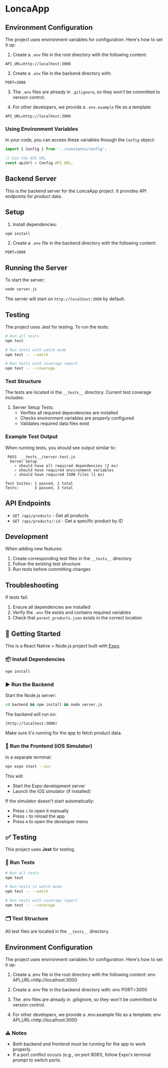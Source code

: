 # LoncaApp

## Environment Configuration

The project uses environment variables for configuration. Here's how to set it up:

1. Create a `.env` file in the root directory with the following content:
```env
API_URL=http://localhost:3000
```

2. Create a `.env` file in the backend directory with:
```env
PORT=3000
```

3. The `.env` files are already in `.gitignore`, so they won't be committed to version control.

4. For other developers, we provide a `.env.example` file as a template:
```env
API_URL=http://localhost:3000
```

### Using Environment Variables

In your code, you can access these variables through the `Config` object:

```typescript
import { Config } from '../constants/config';

// Use the API URL
const apiUrl = Config.API_URL;
```

## Backend Server

This is the backend server for the LoncaApp project. It provides API endpoints for product data.

## Setup

1. Install dependencies:
```bash
npm install
```

2. Create a `.env` file in the backend directory with the following content:
```
PORT=3000
```

## Running the Server

To start the server:
```bash
node server.js
```

The server will start on `http://localhost:3000` by default.

## Testing

The project uses Jest for testing. To run the tests:

```bash
# Run all tests
npm test

# Run tests with watch mode
npm test -- --watch

# Run tests with coverage report
npm test -- --coverage
```

### Test Structure

The tests are located in the `__tests__` directory. Current test coverage includes:

1. Server Setup Tests:
   - Verifies all required dependencies are installed
   - Checks environment variables are properly configured
   - Validates required data files exist

### Example Test Output

When running tests, you should see output similar to:

```
 PASS  __tests__/server.test.js
  Server Setup
    ✓ should have all required dependencies (2 ms)
    ✓ should have required environment variables
    ✓ should have required JSON files (1 ms)

Test Suites: 1 passed, 1 total
Tests:       3 passed, 3 total
```

## API Endpoints

- `GET /api/products` - Get all products
- `GET /api/products/:id` - Get a specific product by ID

## Development

When adding new features:
1. Create corresponding test files in the `__tests__` directory
2. Follow the existing test structure
3. Run tests before committing changes

## Troubleshooting

If tests fail:
1. Ensure all dependencies are installed
2. Verify the `.env` file exists and contains required variables
3. Check that `parent_products.json` exists in the correct location

## 🚀 Getting Started

This is a React Native + Node.js project built with [Expo](https://expo.dev/).

### 📦 Install Dependencies

```bash
npm install
```

### ▶️ Run the Backend

Start the Node.js server:

```bash
cd backend && npm install && node server.js
```

The backend will run on:

```
(http://localhost:3000)
```

Make sure it's running for the app to fetch product data.

### 📱 Run the Frontend (iOS Simulator)

In a separate terminal:

```bash
npx expo start --ios
```

This will:
- Start the Expo development server
- Launch the iOS simulator (if installed)

If the simulator doesn't start automatically:
- Press `i` to open it manually
- Press `r` to reload the app
- Press `m` to open the developer menu

## ✅ Testing

This project uses **Jest** for testing.

### 🧪 Run Tests

```bash
# Run all tests
npm test

# Run tests in watch mode
npm test -- --watch

# Run tests with coverage report
npm test -- --coverage
```

### 🗂 Test Structure

All test files are located in the `__tests__` directory.

## Environment Configuration

The project uses environment variables for configuration. Here's how to set it up:

1. Create a .env file in the root directory with the following content:
env
API_URL=http://localhost:3000


2. Create a .env file in the backend directory with:
env
PORT=3000


3. The .env files are already in .gitignore, so they won't be committed to version control.

4. For other developers, we provide a .env.example file as a template:
env
API_URL=http://localhost:3000

### ⚠️ Notes

- Both backend and frontend must be running for the app to work properly.
- If a port conflict occurs (e.g., on port 8081), follow Expo's terminal prompt to switch ports.
